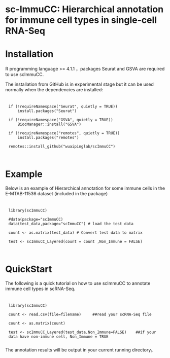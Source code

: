 # sc-ImmuCC: Hierarchical annotation for immune cell types in single-cell RNA-Seq 


# Installation
R programming language >= 4.1.1 ，packages Seurat and GSVA are required to use scImmuCC.

The installation from GitHub is in experimental stage but it can be used normally when the dependencies are installed:
<div style="backgroud-color: #f5f5f5; padding: 10px">
    
    if (!requireNamespace("Seurat", quietly = TRUE))
        install.packages("Seurat")
    
    if (!requireNamespace("GSVA", quietly = TRUE))
        BiocManager::install("GSVA")

    if (!requireNamespace("remotes", quietly = TRUE))
        install.packages("remotes")
    
    remotes::install_github("wuaipinglab/scImmuCC")
</div>

# Example
Below is an example of Hierarchical annotation for some immune cells in the E-MTAB-11536 dataset (included in the package)

<div style="backgroud-color: #f5f5f5; padding: 10px">
    
    library(scImmuCC)

    #data(package="scImmuCC)
    data(test_data,package="scImmuCC") # load the test data

    count <- as.matrix(test_data) # Convert test data to matrix

    test <- scImmuCC_Layered(count = count ,Non_Immune = FALSE)

</div>


# QuickStart
The following is a quick tutorial on how to use scImmuCC to annotate immune cell types in scRNA-Seq.

<div style="backgroud-color: #f5f5f5; padding: 10px">
    
    library(scImmuCC)
    
    count <- read.csv(file=filename)     ##read your scRNA-Seq file
             
    count <- as.matrix(count)
    
    test <- scImmuCC_Layered(test_data,Non_Immune=FALSE)    ##if your data have non-immune cell, Non_Immune = TRUE
            
</div>
The annotation results will be output in your current running directory。
            
            










